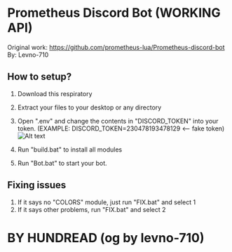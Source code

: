 # Prometheus Discord Bot (WORKING API)
Original work: https://github.com/prometheus-lua/Prometheus-discord-bot
By: Levno-710

## How to setup?
1. Download this respiratory
2. Extract your files to your desktop or any directory
3. Open ".env" and change the contents in "DISCORD_TOKEN" into your token. (EXAMPLE: DISCORD_TOKEN=230478193478129 <-- fake token)
![Alt text](https://media.discordapp.net/attachments/1072070520922701895/1073468174072283176/image.png "ENV")



4. Run "build.bat" to install all modules
5. Run "Bot.bat" to start your bot.

## Fixing issues
1. If it says no "COLORS" module, just run "FIX.bat" and select 1
2. If it says other problems, run "FIX.bat" and select 2

# BY HUNDREAD (og by levno-710)
